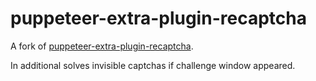 # puppeteer-extra-plugin-recaptcha

A fork of [puppeteer-extra-plugin-recaptcha](https://github.com/berstend/puppeteer-extra/tree/master/packages/puppeteer-extra-plugin-recaptcha).

In additional solves invisible captchas if challenge window appeared.